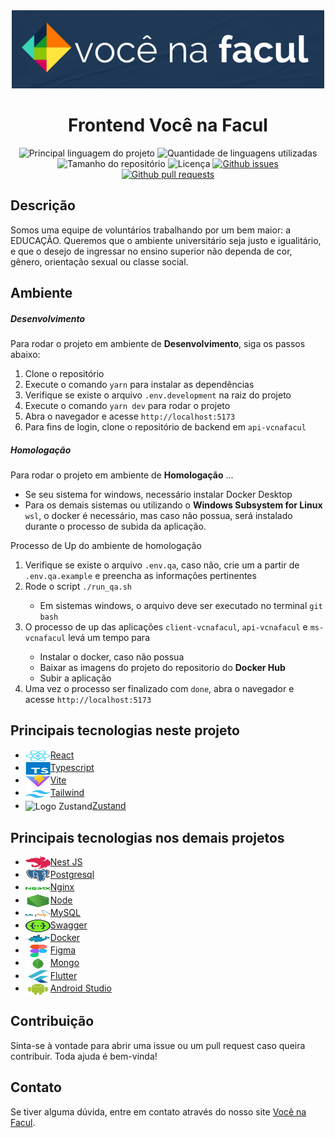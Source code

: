 <div align="center" id="top"> 
   <a href="https://vcnafacul.com.br" target="_blank"><img src="src/assets/vcnafacul.png" alt="Logo"></a>
</div>

<h1 align="center">Frontend Você na Facul</h1>
<p align="center">
   <img alt="Principal linguagem do projeto" src="https://img.shields.io/github/languages/top/dev-vcnafacul/client-vcnafacul">
   <img alt="Quantidade de linguagens utilizadas" src="https://img.shields.io/github/languages/count/dev-vcnafacul/client-vcnafacul">
   <img alt="Tamanho do repositório" src="https://img.shields.io/github/repo-size/dev-vcnafacul/client-vcnafacul?color=blue">
   <img alt="Licença" src="https://img.shields.io/github/license/dev-vcnafacul/client-vcnafacul?color=inactive">
   <a href="https://github.com/vcnafacul/client-vcnafacul/issues"><img alt="Github issues" src="https://img.shields.io/github/issues/dev-vcnafacul/client-vcnafacul" /></a>
   <a href="https://github.com/vcnafacul/client-vcnafacul/pulls"><img alt="Github pull requests" src="https://img.shields.io/github/issues-pr/dev-vcnafacul/client-vcnafacul" /></a>
 </p>

 <h2>Descrição</h2>
 <p>Somos uma equipe de voluntários trabalhando por um bem maior: a EDUCAÇÃO. Queremos que o ambiente universitário seja justo e igualitário, e que o desejo de ingressar no ensino superior não dependa de cor, gênero, orientação sexual ou classe social.
</p>

<h2>Ambiente</h2>
<div>
   <h5>Desenvolvimento</h5>
   <p>Para rodar o projeto em ambiente de <strong>Desenvolvimento</strong>, siga os passos abaixo:</p>
   <ol>
      <li>Clone o repositório</li>
      <li>Execute o comando <code>yarn</code> para instalar as dependências</li>
      <li>Verifique se existe o arquivo <code>.env.development</code> na raiz do projeto</li>
      <li>Execute o comando <code>yarn dev</code> para rodar o projeto</li>
      <li>Abra o navegador e acesse <code>http://localhost:5173</code></li>
      <li>Para fins de login, clone o repositório de backend em <a href="https://github.com/vcnafacul/api-vcnafacul" style="text-decoration: none;"><code>api-vcnafacul</code></a></li>
   </ol>
   <h5>Homologação</h5>
   <p>Para rodar o projeto em ambiente de <strong>Homologação</strong> ...</p>
   <ul>
      <li>Se seu sistema for windows, necessário instalar Docker Desktop</li>
      <li>Para os demais sistemas ou utilizando o <strong>
         Windows Subsystem for Linux</strong> <code>wsl</code>, o docker é necessário, mas caso não possua, será instalado durante o processo de subida da aplicação.</li>
   </ul>
   <div>
      <p>Processo de Up do ambiente de homologação</p>
      <ol>
         <li>Verifique se existe o arquivo <code>.env.qa</code>, caso não, crie um a partir de <code>.env.qa.example</code> e preencha as informações pertinentes</li>
         <li>Rode o script <code>./run_qa.sh</code></li>
         <ul>
            <li>Em sistemas windows, o arquivo deve ser executado no terminal <code>git bash</code></li>
         </ul>
         <li>O processo de up das aplicações <code>client-vcnafacul</code>, <code>api-vcnafacul</code> e <code>ms-vcnafacul</code> levá um tempo para</li>
         <ul>
            <li>Instalar o docker, caso não possua</li>
            <li>Baixar as imagens do projeto do repositorio do <strong>Docker Hub</strong></li>
            <li>Subir a aplicação</li>
         </ul>
         <li>Uma vez o processo ser finalizado com <code>done</code>, abra o navegador e acesse <code>http://localhost:5173</code></li>
      </ol>
   </div>
</div>

<h2>Principais tecnologias neste projeto</h2>
<ul>
   <li><img align="center" alt="Logo React" height="20" width="40" src="https://raw.githubusercontent.com/devicons/devicon/master/icons/react/react-original.svg"><a href="https://react.dev/">React</a></li>
   <li><img align="center" alt="Logo Typescript" height="20" width="40" src="https://raw.githubusercontent.com/devicons/devicon/master/icons/typescript/typescript-plain.svg"><a href="https://www.typescriptlang.org/">Typescript</a></li>
   <li><img align="center" alt="Logo Vite" height="20" width="40" src="https://raw.githubusercontent.com/devicons/devicon/ca28c779441053191ff11710fe24a9e6c23690d6/icons/vitejs/vitejs-original.svg"><a href="https://vite.dev/">Vite</a></li>
   <li><img align="center" alt="Logo Tailwind" height="20" width="40" src="https://raw.githubusercontent.com/devicons/devicon/ca28c779441053191ff11710fe24a9e6c23690d6/icons/tailwindcss/tailwindcss-original.svg"><a href="https://tailwindcss.com/">Tailwind</a></li>
   <li><img align="center" alt="Logo Zustand" height="20" width="40" src="https://user-images.githubusercontent.com/958486/218346783-72be5ae3-b953-4dd7-b239-788a882fdad6.svg"><a href="https://zustand-demo.pmnd.rs/">Zustand</a></li>
</ul>

<h2>Principais tecnologias nos demais projetos</h2>
<ul>
   <li><img align="center" alt="Logo Nest" height="20" width="40" src="https://raw.githubusercontent.com/devicons/devicon/ca28c779441053191ff11710fe24a9e6c23690d6/icons/nestjs/nestjs-original.svg"><a href="https://nestjs.com/">Nest JS</a></li>
   <li><img align="center" alt="Logo Postgresql" height="20" width="40" src="https://raw.githubusercontent.com/devicons/devicon/ca28c779441053191ff11710fe24a9e6c23690d6/icons/postgresql/postgresql-original.svg"><a href="https://www.postgresql.org/">Postgresql</a></li>
   <li><img align="center" alt="Logo Nginx" height="20" width="40" src="https://raw.githubusercontent.com/devicons/devicon/ca28c779441053191ff11710fe24a9e6c23690d6/icons/nginx/nginx-original.svg"><a href="https://nginx.org/en/">Nginx</a></li>
   <li><img align="center" alt="Logo Node" height="20" width="40" src="https://raw.githubusercontent.com/devicons/devicon/ca28c779441053191ff11710fe24a9e6c23690d6/icons/nodejs/nodejs-original.svg"><a href="https://nodejs.org/en">Node</a></li>
   <li><img align="center" alt="Logo Mysql" height="20" width="40" src="https://raw.githubusercontent.com/devicons/devicon/ca28c779441053191ff11710fe24a9e6c23690d6/icons/mysql/mysql-original-wordmark.svg"><a href="https://www.mysql.com/">MySQL</a></li>
   <li><img align="center" alt="Logo Swagger" height="20" width="40" src="https://raw.githubusercontent.com/devicons/devicon/ca28c779441053191ff11710fe24a9e6c23690d6/icons/swagger/swagger-original.svg"><a href="https://swagger.io/">Swagger</a></li>
   <li><img align="center" alt="Logo Docker" height="20" width="40" src="https://raw.githubusercontent.com/devicons/devicon/ca28c779441053191ff11710fe24a9e6c23690d6/icons/docker/docker-original.svg"><a href="https://www.docker.com/">Docker</a></li>
   <li><img align="center" alt="Logo Figma" height="20" width="40" src="https://raw.githubusercontent.com/devicons/devicon/ca28c779441053191ff11710fe24a9e6c23690d6/icons/figma/figma-original.svg"><a href="https://www.figma.com/">Figma</a></li>
   <li><img align="center" alt="Logo Mongo" height="20" width="40" src="https://raw.githubusercontent.com/devicons/devicon/ca28c779441053191ff11710fe24a9e6c23690d6/icons/mongodb/mongodb-original.svg"><a href="https://www.mongodb.com/">Mongo</a></li>
   <li><img align="center" alt="Logo Flutter" height="20" width="40" src="https://raw.githubusercontent.com/devicons/devicon/ca28c779441053191ff11710fe24a9e6c23690d6/icons/flutter/flutter-original.svg"><a href="https://flutter.dev/">Flutter</a></li>
   <li><img align="center" alt="Logo Android" height="20" width="40" src="https://raw.githubusercontent.com/devicons/devicon/ca28c779441053191ff11710fe24a9e6c23690d6/icons/android/android-original.svg"><a href="https://developer.android.com/studio?gad_source=1&gclid=Cj0KCQjwyL24BhCtARIsALo0fSCm5HC_WNjMLeSGsHUKnDvYUvNm9x7AwLrVOCATI_eQU-l-ssdlUm8aApfWEALw_wcB&gclsrc=aw.ds&hl=pt-br">Android Studio</a></li>
</ul>

## Contribuição

Sinta-se à vontade para abrir uma issue ou um pull request caso queira contribuir. Toda ajuda é bem-vinda!

## Contato

Se tiver alguma dúvida, entre em contato através do nosso site [Você na Facul](https://vcnafacul.com.br).
